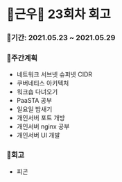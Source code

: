 # 🌼근우🌼 23회차 회고

### 🥕기간: 2021.05.23 ~ 2021.05.29

### 🍆주간계획

- 네트워크 서브넷 슈퍼넷 CIDR
- 쿠버네티스 아키텍처
- 워크숍 다녀오기
- PaaSTA 공부
- 일요일 밤새기
- 개인서버 포트 개방
- 개인서버 nginx 공부
- 개인서버 UI 개발

### 🥦회고

- 피곤
